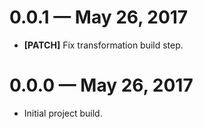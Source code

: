 # 0.0.1 &mdash; May 26, 2017

- **[PATCH]** Fix transformation build step.


# 0.0.0 &mdash; May 26, 2017

- Initial project build.
